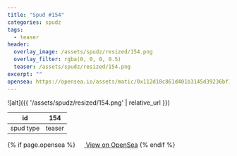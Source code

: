 ```yaml
---
title: "Spud #154"
categories: spudz
tags:
  - teaser
header:
  overlay_image: /assets/spudz/resized/154.png
  overlay_filter: rgba(0, 0, 0, 0.5)
  teaser: /assets/spudz/resized/154.png
excerpt: ""
opensea: https://opensea.io/assets/matic/0x112d18c861d401b3145d39236bf149f01e18beed/154
---
```

![alt]({{ '/assets/spudz/resized/154.png' | relative_url }})

| id | 154 |
|-|-|
| spud type | teaser |

{% if page.opensea %}
<a href="{{page.opensea}}" class="btn btn--info" onclick="window.open(this.href, '_blank'); return false;"><img src="/assets/images/opensea.svg" width="16px"><span>  View on OpenSea</span></a>
{% endif %}
